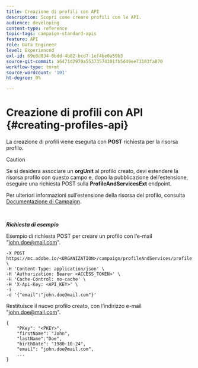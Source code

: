 ```yaml
---
title: Creazione di profili con API
description: Scopri come creare profili con le API.
audience: developing
content-type: reference
topic-tags: campaign-standard-apis
feature: API
role: Data Engineer
level: Experienced
exl-id: 69e8d034-6bdd-4b82-bcd7-1ef4be0a59b3
source-git-commit: a6471d2970a55373574301fb5d49ee73103fa870
workflow-type: tm+mt
source-wordcount: '101'
ht-degree: 0%

---
```


# Creazione di profili con API {#creating-profiles-api}

La creazione di profili viene eseguita con **POST** richiesta per la risorsa profilo.

>[!CAUTION]
>
>Se si desidera associare un <b>orgUnit</b> al profilo creato, devi estendere la risorsa profilo con questo campo e, dopo la pubblicazione dell’estensione, eseguire una richiesta POST sulla <b>ProfileAndServicesExt</b> endpoint.
>
>Per ulteriori informazioni sull’estensione della risorsa del profilo, consulta <a href="https://helpx.adobe.com/campaign/standard/administration/using/organizational-units.html#partitioning-profiles">Documentazione di Campaign</a>.

<br/>

***Richiesta di esempio***

Esempio di richiesta POST per creare un profilo con l’e-mail &quot;john.doe@mail.com&quot;.

```
-X POST https://mc.adobe.io/<ORGANIZATION>/campaign/profileAndServices/profile \
-H 'Content-Type: application/json' \
-H 'Authorization: Bearer <ACCESS_TOKEN>' \
-H 'Cache-Control: no-cache' \
-H 'X-Api-Key: <API_KEY>' \
-i
-d '{"email":"john.doe@mail.com"}'
```

Restituisce il nuovo profilo creato, con l’indirizzo e-mail &quot;john.doe@mail.com&quot;.

```
{
    "PKey": "<PKEY>",
    "firstName": "John",
    "lastName":"Doe",
    "birthDate": "1980-10-24",
    "email": "john.doe@mail.com",
    ...
}
```
